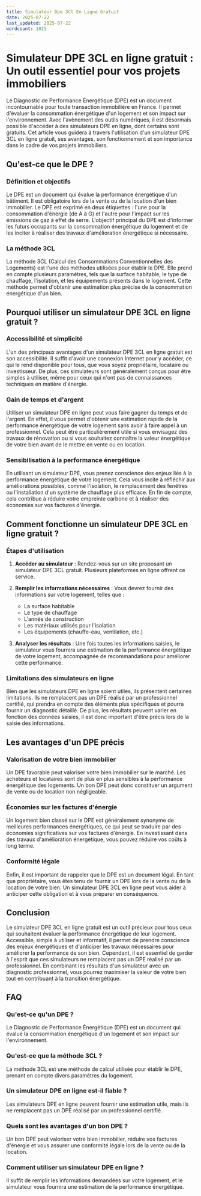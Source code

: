 ```yaml
---
title: Simulateur Dpe 3Cl En Ligne Gratuit
date: 2025-07-22
last_updated: 2025-07-22
wordcount: 1015
---
```


# Simulateur DPE 3CL en ligne gratuit : Un outil essentiel pour vos projets immobiliers

Le Diagnostic de Performance Énergétique (DPE) est un document incontournable pour toute transaction immobilière en France. Il permet d'évaluer la consommation énergétique d'un logement et son impact sur l'environnement. Avec l'avènement des outils numériques, il est désormais possible d'accéder à des simulateurs DPE en ligne, dont certains sont gratuits. Cet article vous guidera à travers l'utilisation d'un simulateur DPE 3CL en ligne gratuit, ses avantages, son fonctionnement et son importance dans le cadre de vos projets immobiliers.

## Qu'est-ce que le DPE ?

### Définition et objectifs

Le DPE est un document qui évalue la performance énergétique d'un bâtiment. Il est obligatoire lors de la vente ou de la location d'un bien immobilier. Le DPE est exprimé en deux étiquettes : l'une pour la consommation d'énergie (de A à G) et l'autre pour l'impact sur les émissions de gaz à effet de serre. L'objectif principal du DPE est d'informer les futurs occupants sur la consommation énergétique du logement et de les inciter à réaliser des travaux d'amélioration énergétique si nécessaire.

### La méthode 3CL

La méthode 3CL (Calcul des Consommations Conventionnelles des Logements) est l'une des méthodes utilisées pour établir le DPE. Elle prend en compte plusieurs paramètres, tels que la surface habitable, le type de chauffage, l'isolation, et les équipements présents dans le logement. Cette méthode permet d'obtenir une estimation plus précise de la consommation énergétique d'un bien.

## Pourquoi utiliser un simulateur DPE 3CL en ligne gratuit ?

### Accessibilité et simplicité

L'un des principaux avantages d'un simulateur DPE 3CL en ligne gratuit est son accessibilité. Il suffit d'avoir une connexion Internet pour y accéder, ce qui le rend disponible pour tous, que vous soyez propriétaire, locataire ou investisseur. De plus, ces simulateurs sont généralement conçus pour être simples à utiliser, même pour ceux qui n'ont pas de connaissances techniques en matière d'énergie.

### Gain de temps et d'argent

Utiliser un simulateur DPE en ligne peut vous faire gagner du temps et de l'argent. En effet, il vous permet d'obtenir une estimation rapide de la performance énergétique de votre logement sans avoir à faire appel à un professionnel. Cela peut être particulièrement utile si vous envisagez des travaux de rénovation ou si vous souhaitez connaître la valeur énergétique de votre bien avant de le mettre en vente ou en location.

### Sensibilisation à la performance énergétique

En utilisant un simulateur DPE, vous prenez conscience des enjeux liés à la performance énergétique de votre logement. Cela vous incite à réfléchir aux améliorations possibles, comme l'isolation, le remplacement des fenêtres ou l'installation d'un système de chauffage plus efficace. En fin de compte, cela contribue à réduire votre empreinte carbone et à réaliser des économies sur vos factures d'énergie.

## Comment fonctionne un simulateur DPE 3CL en ligne gratuit ?

### Étapes d'utilisation

1. **Accéder au simulateur** : Rendez-vous sur un site proposant un simulateur DPE 3CL gratuit. Plusieurs plateformes en ligne offrent ce service.
   
2. **Remplir les informations nécessaires** : Vous devrez fournir des informations sur votre logement, telles que :
   - La surface habitable
   - Le type de chauffage
   - L'année de construction
   - Les matériaux utilisés pour l'isolation
   - Les équipements (chauffe-eau, ventilation, etc.)

3. **Analyser les résultats** : Une fois toutes les informations saisies, le simulateur vous fournira une estimation de la performance énergétique de votre logement, accompagnée de recommandations pour améliorer cette performance.

### Limitations des simulateurs en ligne

Bien que les simulateurs DPE en ligne soient utiles, ils présentent certaines limitations. Ils ne remplacent pas un DPE réalisé par un professionnel certifié, qui prendra en compte des éléments plus spécifiques et pourra fournir un diagnostic détaillé. De plus, les résultats peuvent varier en fonction des données saisies, il est donc important d'être précis lors de la saisie des informations.

## Les avantages d'un DPE précis

### Valorisation de votre bien immobilier

Un DPE favorable peut valoriser votre bien immobilier sur le marché. Les acheteurs et locataires sont de plus en plus sensibles à la performance énergétique des logements. Un bon DPE peut donc constituer un argument de vente ou de location non négligeable.

### Économies sur les factures d'énergie

Un logement bien classé sur le DPE est généralement synonyme de meilleures performances énergétiques, ce qui peut se traduire par des économies significatives sur vos factures d'énergie. En investissant dans des travaux d'amélioration énergétique, vous pouvez réduire vos coûts à long terme.

### Conformité légale

Enfin, il est important de rappeler que le DPE est un document légal. En tant que propriétaire, vous êtes tenu de fournir un DPE lors de la vente ou de la location de votre bien. Un simulateur DPE 3CL en ligne peut vous aider à anticiper cette obligation et à vous préparer en conséquence.

## Conclusion

Le simulateur DPE 3CL en ligne gratuit est un outil précieux pour tous ceux qui souhaitent évaluer la performance énergétique de leur logement. Accessible, simple à utiliser et informatif, il permet de prendre conscience des enjeux énergétiques et d'anticiper les travaux nécessaires pour améliorer la performance de son bien. Cependant, il est essentiel de garder à l'esprit que ces simulateurs ne remplacent pas un DPE réalisé par un professionnel. En combinant les résultats d'un simulateur avec un diagnostic professionnel, vous pourrez maximiser la valeur de votre bien tout en contribuant à la transition énergétique.

## FAQ

### Qu'est-ce qu'un DPE ?

Le Diagnostic de Performance Énergétique (DPE) est un document qui évalue la consommation énergétique d'un logement et son impact sur l'environnement.

### Qu'est-ce que la méthode 3CL ?

La méthode 3CL est une méthode de calcul utilisée pour établir le DPE, prenant en compte divers paramètres du logement.

### Un simulateur DPE en ligne est-il fiable ?

Les simulateurs DPE en ligne peuvent fournir une estimation utile, mais ils ne remplacent pas un DPE réalisé par un professionnel certifié.

### Quels sont les avantages d'un bon DPE ?

Un bon DPE peut valoriser votre bien immobilier, réduire vos factures d'énergie et vous assurer une conformité légale lors de la vente ou de la location.

### Comment utiliser un simulateur DPE en ligne ?

Il suffit de remplir les informations demandées sur votre logement, et le simulateur vous fournira une estimation de la performance énergétique.
